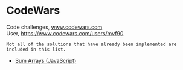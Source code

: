 # CodeWars
Code challenges, www.codewars.com  
User, https://www.codewars.com/users/mvf90

``Not all of the solutions that have already been implemented are included in this list.``

- [Sum Arrays (JavaScript)](./JavaScript/sumArrays.js)
